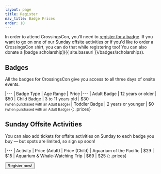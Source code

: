 ```yaml
---
layout: page
title: Register
nav_title: Badge Prices
order: 10
---
```


In order to attend CrossingsCon, you'll need to [register for a badge](https://crossingscon-2017.eventbrite.com/?aff=site). If you want to go on one of our Sunday offsite activities or if you'd like to order a CrossingsCon shirt, you can do that while registering too! You can also donate a [badge scholarship]({{ site.baseurl }}/badges/scholarships).

## Badges

All the badges for CrossingsCon give you access to all three days of onsite events.

|---
| Badge Type | Age Range | Price
|---
| Adult Badge | 12 years or older | $50
| Child Badge | 3 to 11 years old | $30 <br/><small>(when purchased with an Adult Badge)</small>
| Toddler Badge | 2 years or younger | $0 <br/><small>(when purchased with an Adult Badge)</small>
{: .prices}

## Sunday Offsite Activities

You can also add tickets for offsite activities on Sunday to each badge you buy &mdash; but spots are limited, so sign up soon!

|---
| Activity | Price (Adult) | Price (Child)
| Aquarium of the Pacific | $29 | $15
| Aquarium & Whale-Watching Trip | $69 | $25
{: .prices}

<div class="badge-cta-container"><a href="https://crossingscon-2017.eventbrite.com/?aff=site" target="_blank"><button class="primary">Register now!</button></a></div>
